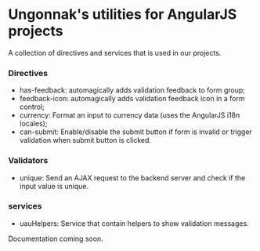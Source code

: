 # Ungonnak's utilities for AngularJS projects

A collection of directives and services that is used in our projects.

### Directives
* has-feedback: automagically adds validation feedback to form group;
* feedback-icon: automagically adds validation feedback icon in a form control;
* currency: Format an input to currency data (uses the AngularJS i18n locales);
* can-submit: Enable/disable the submit button if form is invalid or trigger validation when submit button is clicked.

### Validators
* unique: Send an AJAX request to the backend server and check if the input value is unique.

### services
* uauHelpers: Service that contain helpers to show validation messages.

Documentation coming soon.
